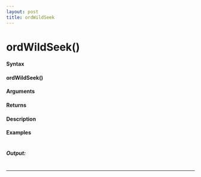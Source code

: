 ```yaml
---
layout: post
title: ordWildSeek
---
```


# ordWildSeek()


#### Syntax

#### ordWildSeek()

#### Arguments

#### Returns

#### Description

#### Examples

```

```

##### Output:

```

```

---